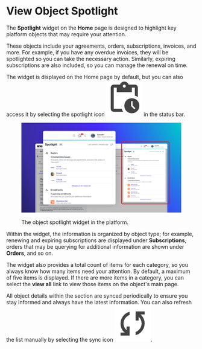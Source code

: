 # View Object Spotlight

The **Spotlight** widget on the **Home** page is designed to highlight key platform objects that may require your attention.&#x20;

These objects include your agreements, orders, subscriptions, invoices, and more.  For example, if you have any overdue invoices, they will be spotlighted so you can take the necessary action. Similarly, expiring subscriptions are also included, so you can manage the renewal on time.&#x20;

The widget is displayed on the Home page by default, but you can also access it by selecting the spotlight icon <img src="../../../.gitbook/assets/icon_pending_actions.png" alt="" data-size="line"> in the status bar.

<div data-with-frame="true"><figure><img src="../../../.gitbook/assets/spotlight.png" alt=""><figcaption><p>The object spotlight widget in the platform.</p></figcaption></figure></div>

Within the widget, the information is organized by object type; for example, renewing and expiring subscriptions are displayed under **Subscriptions**, orders that may be querying for additional information are shown under **Orders**, and so on.&#x20;

The widget also provides a total count of items for each category, so you always know how many items need your attention. By default, a maximum of five items is displayed. If there are more items in a category, you can select the **view all** link to view those items on the object's main page.

All object details within the section are synced periodically to ensure you stay informed and always have the latest information. You can also refresh the list manually by selecting the sync icon <img src="../../../.gitbook/assets/icon_sync.png" alt="" data-size="line">.
